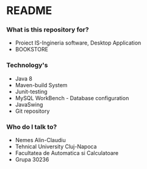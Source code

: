 # README #

### What is this repository for? ###

* Proiect IS-Ingineria software, Desktop Application 
* BOOKSTORE

### Technology's ###

* Java 8
* Maven-build System
* Junit-testing
* MySQL WorkBench - Database configuration
* JavaSwing
* Git repository

### Who do I talk to? ###

* Nemes Alin-Claudiu
* Tehnical University Cluj-Napoca
* Facultatea de Automatica si Calculatoare
* Grupa 30236